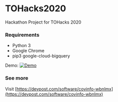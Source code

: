 # TOHacks2020
Hackathon Project for TOHacks 2020


### Requirements
- Python 3
- Google Chrome
- pip3 google-cloud-bigquery 

Demo:
[![Demo](https://img.youtube.com/vi/8POXyy0nzhQ/0.jpg)](https://www.youtube.com/watch?v=8POXyy0nzhQ)

### See more
Visit [https://devpost.com/software/covinfo-wbnlmx](https://devpost.com/software/covinfo-wbnlmx)
